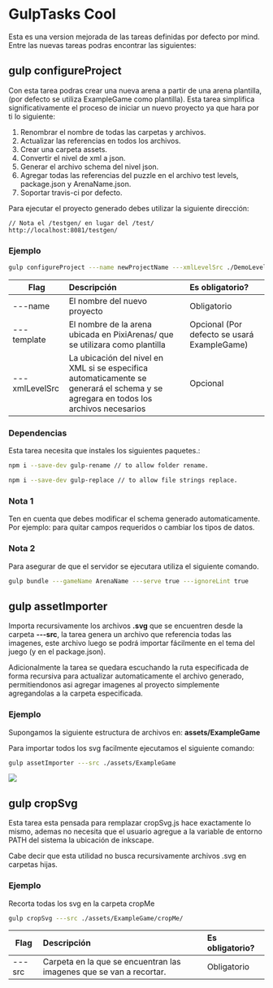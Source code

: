 # GulpTasks Cool
Esta es una version mejorada de las tareas definidas por defecto por mind. Entre las nuevas tareas podras encontrar las siguientes:

## gulp configureProject
Con esta tarea podras crear una nueva arena a partir de una arena plantilla, (por defecto se utiliza ExampleGame como plantilla). Esta tarea simplifica significativamente el proceso de iniciar un nuevo proyecto ya que hara por ti lo siguiente:

1. Renombrar el nombre de todas las carpetas y archivos.
2. Actualizar las referencias en todos los archivos.
3. Crear una carpeta assets.
4. Convertir el nivel de xml a json.
5. Generar el archivo schema del nivel json.
6. Agregar todas las referencias del puzzle en el archivo test levels, package.json y ArenaName.json.
7. Soportar travis-ci por defecto.

Para ejecutar el proyecto generado debes utilizar la siguiente dirección:


```
// Nota el /testgen/ en lugar del /test/
http://localhost:8081/testgen/
```

### Ejemplo

```bash
gulp configureProject ---name newProjectName ---xmlLevelSrc ./DemoLevel.xml ---template ExampleGame
```

| Flag        | Descripción           | Es obligatorio?  |
| ------------- |:-------------| :-----|
| ---name      | El nombre del nuevo proyecto | Obligatorio |
| ---template      | El nombre de la arena ubicada en PixiArenas/ que se utilizara como plantilla      |  Opcional (Por defecto se usará ExampleGame)  |
| ---xmlLevelSrc | La ubicación del nivel en XML si se especifica automaticamente se generará el schema y se agregara en todos los archivos necesarios      |    Opcional |

### Dependencias
Esta tarea necesita que instales los siguientes paquetes.:

```bash
npm i --save-dev gulp-rename // to allow folder rename.
```

```bash
npm i --save-dev gulp-replace // to allow file strings replace.
```

### Nota 1
Ten en cuenta que debes modificar el schema generado automaticamente. Por ejemplo: para quitar campos requeridos o cambiar los tipos de datos.

### Nota 2

Para asegurar de que el servidor se ejecutara utiliza el siguiente comando.

```bash
gulp bundle ---gameName ArenaName ---serve true ---ignoreLint true
```
## gulp assetImporter
Importa recursivamente los archivos **.svg** que se encuentren desde la carpeta **---src**, la tarea genera un archivo que referencia todas las imagenes, este archivo luego se podrá importar fácilmente en el tema del juego (y en el package.json).

Adicionalmente la tarea se quedara escuchando la ruta especificada de forma recursiva para actualizar automaticamente el archivo generado, permitiendonos asi agregar imagenes al proyecto simplemente agregandolas a la carpeta especificada.

### Ejemplo
Supongamos la siguiente estructura de archivos en: **assets/ExampleGame**

Para importar todos los svg facilmente ejecutamos el siguiente comando:
```bash
gulp assetImporter ---src ./assets/ExampleGame
```

![](https://imgur.com/zhWyf5h.gif)


## gulp cropSvg
Esta tarea esta pensada para remplazar cropSvg.js hace exactamente lo mismo, ademas no necesita que el usuario agregue a la variable de entorno PATH del sistema la ubicación de inkscape.

Cabe decir que esta utilidad no busca recursivamente archivos .svg en carpetas hijas.

### Ejemplo
Recorta todas los svg en la carpeta cropMe

```bash
gulp cropSvg ---src ./assets/ExampleGame/cropMe/
```

| Flag        | Descripción           | Es obligatorio?  |
| ------------- |:-------------| :-----|
| ---src      | Carpeta en la que se encuentran las imagenes que se van a recortar. | Obligatorio |
